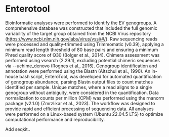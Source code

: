 # Enterotool
Bioinformatic analyses were performed to identify the EV genogroups. A comprehensive database was constructed that included the full genomic variability of the target group obtained from the NCBI Virus repository (https://www.ncbi.nlm.nih.gov/labs/virus/vssi/#/). Raw sequencing reads were processed and quality-trimmed using Trimmomatic (v0.39), applying a minimum read length threshold of 80 base pairs and ensuring a minimum Phred quality score of Q30 (Bolger et al., 2014). Chimera assessment was performed using vsearch (2.29.1), excluding potential chimeric sequences via --uchime_denovo (Rognes et al., 2016). Genogroup identification and annotation were performed using the Blastn (Altschul et al., 1990). An in-house bash script, EnteroTool, was developed for automated quantification of genogroup abundance, parsing Blastn output files to count matches identified per sample. Unique matches, where a read aligns to a single genogroup without ambiguity, were considered in the quantification. Data normalization to counts per million (CPM) was performed using the rnanorm package (v2.1.0) (Zmrzlikar et al., 2023).  The workflow was designed to provide rapid and efficient processing of sequencing data. All analyses were performed on a Linux-based system (Ubuntu 22.04.5 LTS) to optimize computational performance and reproducibility.


Add seqkit..
